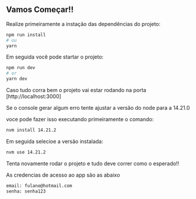 
## Vamos Começar!!

Realize primeiramente a instação das dependências do projeto:

```bash
npm run install
# ou
yarn 
```

Em seguida você pode startar o projeto:

```bash
npm run dev
# or
yarn dev
```

Caso tudo corra bem o projeto vai estar rodando na porta [http://localhost:3000]

Se o console gerar algum erro tente ajustar a versão do node para a 14.21.0

voce pode fazer isso executando primeiramente o comando:

```bash
nvm install 14.21.2
```
Em seguida selecioe a versão instalada: 

```bash
nvm use 14.21.2
```
Tenta novamente rodar o projeto e tudo deve correr como o esperado!!

As credencias de acesso ao app são as abaixo
```bash
email: fulano@hotmail.com
senha: senha123
```
